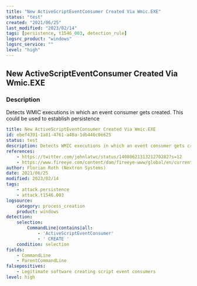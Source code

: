```yaml
---
title: "New ActiveScriptEventConsumer Created Via Wmic.EXE"
status: "test"
created: "2021/06/25"
last_modified: "2023/02/14"
tags: [persistence, t1546_003, detection_rule]
logsrc_product: "windows"
logsrc_service: ""
level: "high"
---
```


## New ActiveScriptEventConsumer Created Via Wmic.EXE

### Description

Detects WMIC executions in which an event consumer gets created. This could be used to establish persistence

```yml
title: New ActiveScriptEventConsumer Created Via Wmic.EXE
id: ebef4391-1a81-4761-a40a-1db446c0e625
status: test
description: Detects WMIC executions in which an event consumer gets created. This could be used to establish persistence
references:
    - https://twitter.com/johnlatwc/status/1408062131321270282?s=12
    - https://www.fireeye.com/content/dam/fireeye-www/global/en/current-threats/pdfs/wp-windows-management-instrumentation.pdf
author: Florian Roth (Nextron Systems)
date: 2021/06/25
modified: 2023/02/14
tags:
    - attack.persistence
    - attack.t1546.003
logsource:
    category: process_creation
    product: windows
detection:
    selection:
        CommandLine|contains|all:
            - 'ActiveScriptEventConsumer'
            - ' CREATE '
    condition: selection
fields:
    - CommandLine
    - ParentCommandLine
falsepositives:
    - Legitimate software creating script event consumers
level: high

```
